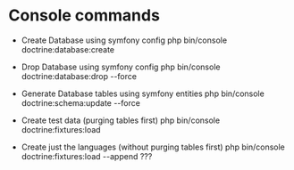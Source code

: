 Console commands
===

- Create Database using symfony config
php bin/console doctrine:database:create

- Drop Database using symfony config
php bin/console doctrine:database:drop --force

- Generate Database tables using symfony entities
php bin/console doctrine:schema:update --force

- Create test data (purging tables first)
php bin/console doctrine:fixtures:load  

- Create just the languages (without purging tables first) 
php bin/console doctrine:fixtures:load --append ??? 
